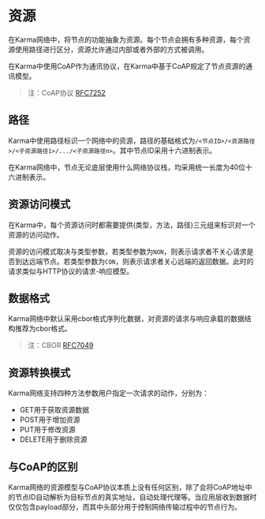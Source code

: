 # 资源
在Karma网络中，将节点的功能抽象为资源。每个节点会拥有多种资源，每个资源使用路径进行区分，资源允许通过内部或者外部的方式被调用。

在Karma中使用CoAP作为通讯协议，在Karma中基于CoAP规定了节点资源的通讯模型。

> 注：CoAP协议 [RFC7252](https://tools.ietf.org/html/rfc7252)

## 路径
Karma中使用路径标识一个网络中的资源，路径的基础格式为`/<节点ID>/<资源路径>/<子资源路径1>/.../<子资源路径n>`。其中节点ID采用十六进制表示。

在Karma网络中，节点无论底层使用什么网络协议栈，均采用统一长度为40位十六进制表示。

## 资源访问模式
在Karma中，每个资源访问时都需要提供(类型，方法，路径)三元组来标识对一个资源的访问动作。

资源的访问模式取决与类型参数，若类型参数为`NON`，则表示请求者不关心请求是否到达远端节点。若类型参数为`CON`，则表示请求者关心远端的返回数据。此时的请求类似与HTTP协议的请求-响应模型。

## 数据格式
Karma网络中默认采用cbor格式序列化数据，对资源的请求与响应承载的数据结构推荐为cbor格式。

> 注：CBOR [RFC7049](https://tools.ietf.org/html/rfc7049)

## 资源转换模式
Karma网络支持四种方法参数用户指定一次请求的动作，分别为：
- GET用于获取资源数据
- POST用于增加资源
- PUT用于修改资源
- DELETE用于删除资源

## 与CoAP的区别
Karma网络的资源模型与CoAP协议本质上没有任何区别，除了会将CoAP地址中的节点ID自动解析为目标节点的真实地址，自动处理代理等。当应用层收到数据时仅仅包含payload部分，而其中头部分用于控制网络传输过程中的节点行为。
